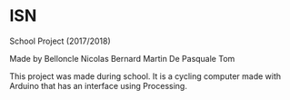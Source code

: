 # ISN
School Project (2017/2018)


Made by Belloncle Nicolas
        Bernard Martin
        De Pasquale Tom
        
This project was made during school. It is a cycling computer made with Arduino that has an interface using Processing.
